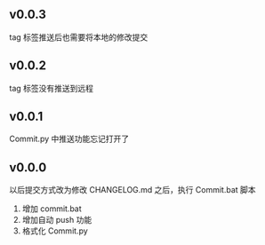 ## v0.0.3

tag 标签推送后也需要将本地的修改提交

## v0.0.2

tag 标签没有推送到远程

## v0.0.1

Commit.py 中推送功能忘记打开了

## v0.0.0

以后提交方式改为修改 CHANGELOG.md 之后，执行 Commit.bat 脚本

1. 增加 commit.bat
2. 增加自动 push 功能
3. 格式化 Commit.py
